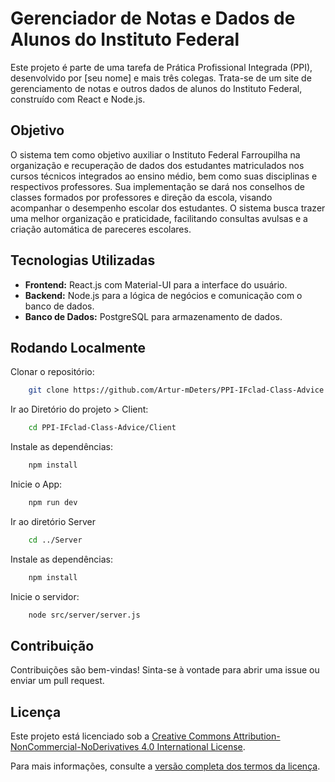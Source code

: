 # Gerenciador de Notas e Dados de Alunos do Instituto Federal

Este projeto é parte de uma tarefa de Prática Profissional Integrada (PPI), desenvolvido por [seu nome] e mais três colegas. Trata-se de um site de gerenciamento de notas e outros dados de alunos do Instituto Federal, construído com React e Node.js.

## Objetivo

O sistema tem como objetivo auxiliar o Instituto Federal Farroupilha na organização e recuperação de dados dos estudantes matriculados nos cursos técnicos integrados ao ensino médio, bem como suas disciplinas e respectivos professores. Sua implementação se dará nos conselhos de classes formados por professores e direção da escola, visando acompanhar o desempenho escolar dos estudantes. O sistema busca trazer uma melhor organização e praticidade, facilitando consultas avulsas e a criação automática de pareceres escolares.

## Tecnologias Utilizadas

- **Frontend:** React.js com Material-UI para a interface do usuário.
- **Backend:** Node.js para a lógica de negócios e comunicação com o banco de dados.
- **Banco de Dados:** PostgreSQL para armazenamento de dados.

## Rodando Localmente

Clonar o repositório:

```bash
    git clone https://github.com/Artur-mDeters/PPI-IFclad-Class-Advice.git
``` 

Ir ao Diretório do projeto > Client:

```bash
    cd PPI-IFclad-Class-Advice/Client
```

Instale as dependências: 

```bash 
    npm install
```

Inicie o App: 

```bash 
    npm run dev
```

Ir ao diretório Server

```bash 
    cd ../Server
```

Instale as dependências: 

```bash 
    npm install
```

Inicie o servidor: 

```bash 
    node src/server/server.js
```


## Contribuição

Contribuições são bem-vindas! Sinta-se à vontade para abrir uma issue ou enviar um pull request.

## Licença

Este projeto está licenciado sob a [Creative Commons Attribution-NonCommercial-NoDerivatives 4.0 International License](https://creativecommons.org/licenses/by-nc-nd/4.0/).

Para mais informações, consulte a [versão completa dos termos da licença](https://creativecommons.org/licenses/by-nc-nd/4.0/legalcode).
